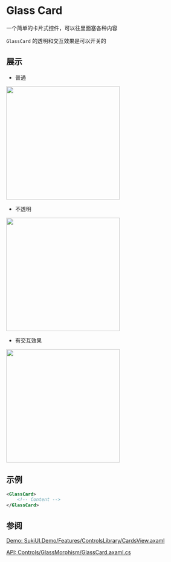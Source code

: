 # Glass Card

一个简单的卡片式控件，可以往里面塞各种内容

`GlassCard` 的透明和交互效果是可以开关的

## 展示

- 普通

<img src="/controls/layout/glasscard-1.webp" height="300px" width="300px"/>

- 不透明

<img src="/controls/layout/glasscard-2.webp" height="300px" width="300px"/>

- 有交互效果

<img src="/controls/layout/glasscard-3.webp" height="300px" width="300px"/>

## 示例

```xml
<GlassCard>
    <!-- Content -->
</GlassCard>
```

## 参阅

[Demo: SukiUI.Demo/Features/ControlsLibrary/CardsView.axaml](https://github.com/kikipoulet/SukiUI/blob/main/SukiUI.Demo/Features/ControlsLibrary/CardsView.axaml)

[API: Controls/GlassMorphism/GlassCard.axaml.cs](https://github.com/kikipoulet/SukiUI/blob/main/SukiUI/Controls/GlassMorphism/GlassCard.axaml.cs)